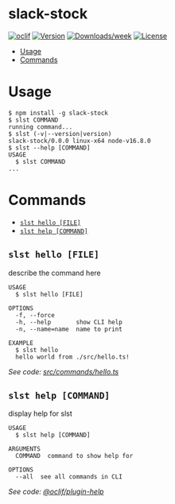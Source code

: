 slack-stock
===========



[![oclif](https://img.shields.io/badge/cli-oclif-brightgreen.svg)](https://oclif.io)
[![Version](https://img.shields.io/npm/v/slack-stock.svg)](https://npmjs.org/package/slack-stock)
[![Downloads/week](https://img.shields.io/npm/dw/slack-stock.svg)](https://npmjs.org/package/slack-stock)
[![License](https://img.shields.io/npm/l/slack-stock.svg)](https://github.com/cli/slack-stock/blob/master/package.json)

<!-- toc -->
* [Usage](#usage)
* [Commands](#commands)
<!-- tocstop -->
# Usage
<!-- usage -->
```sh-session
$ npm install -g slack-stock
$ slst COMMAND
running command...
$ slst (-v|--version|version)
slack-stock/0.0.0 linux-x64 node-v16.8.0
$ slst --help [COMMAND]
USAGE
  $ slst COMMAND
...
```
<!-- usagestop -->
# Commands
<!-- commands -->
* [`slst hello [FILE]`](#slst-hello-file)
* [`slst help [COMMAND]`](#slst-help-command)

## `slst hello [FILE]`

describe the command here

```
USAGE
  $ slst hello [FILE]

OPTIONS
  -f, --force
  -h, --help       show CLI help
  -n, --name=name  name to print

EXAMPLE
  $ slst hello
  hello world from ./src/hello.ts!
```

_See code: [src/commands/hello.ts](https://github.com/cli/slack-stock/blob/v0.0.0/src/commands/hello.ts)_

## `slst help [COMMAND]`

display help for slst

```
USAGE
  $ slst help [COMMAND]

ARGUMENTS
  COMMAND  command to show help for

OPTIONS
  --all  see all commands in CLI
```

_See code: [@oclif/plugin-help](https://github.com/oclif/plugin-help/blob/v3.2.3/src/commands/help.ts)_
<!-- commandsstop -->
